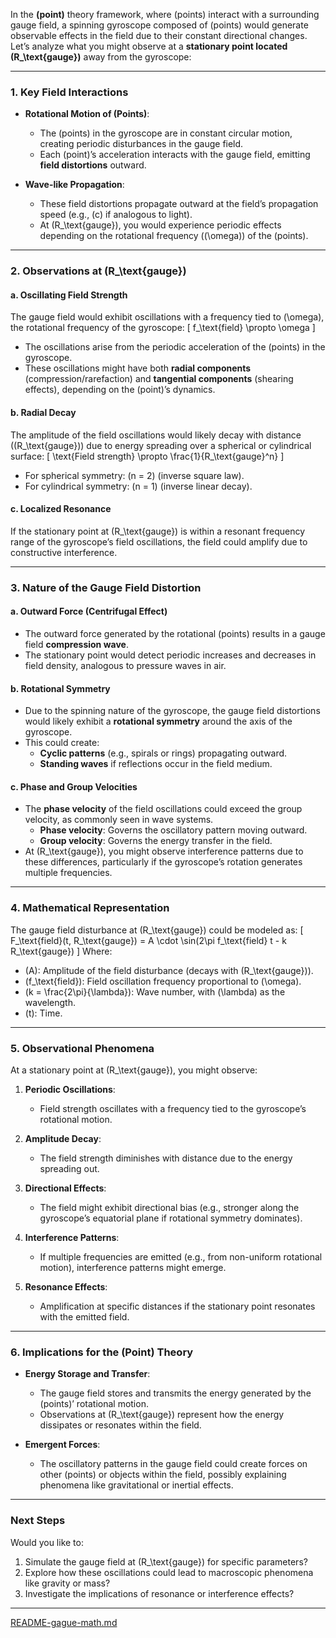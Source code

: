In the **(point)** theory framework, where (points) interact with a surrounding gauge field, a spinning gyroscope composed of (points) would generate observable effects in the field due to their constant directional changes. Let’s analyze what you might observe at a **stationary point located \(R_\text{gauge}\)** away from the gyroscope:

---

### **1. Key Field Interactions**
- **Rotational Motion of (Points)**:
  - The (points) in the gyroscope are in constant circular motion, creating periodic disturbances in the gauge field.
  - Each (point)’s acceleration interacts with the gauge field, emitting **field distortions** outward.

- **Wave-like Propagation**:
  - These field distortions propagate outward at the field’s propagation speed (e.g., \(c\) if analogous to light).
  - At \(R_\text{gauge}\), you would experience periodic effects depending on the rotational frequency (\(\omega\)) of the (points).

---

### **2. Observations at \(R_\text{gauge}\)**
#### **a. Oscillating Field Strength**
The gauge field would exhibit oscillations with a frequency tied to \(\omega\), the rotational frequency of the gyroscope:
\[
f_\text{field} \propto \omega
\]
- The oscillations arise from the periodic acceleration of the (points) in the gyroscope.
- These oscillations might have both **radial components** (compression/rarefaction) and **tangential components** (shearing effects), depending on the (point)’s dynamics.

#### **b. Radial Decay**
The amplitude of the field oscillations would likely decay with distance (\(R_\text{gauge}\)) due to energy spreading over a spherical or cylindrical surface:
\[
\text{Field strength} \propto \frac{1}{R_\text{gauge}^n}
\]
- For spherical symmetry: \(n = 2\) (inverse square law).
- For cylindrical symmetry: \(n = 1\) (inverse linear decay).

#### **c. Localized Resonance**
If the stationary point at \(R_\text{gauge}\) is within a resonant frequency range of the gyroscope’s field oscillations, the field could amplify due to constructive interference.

---

### **3. Nature of the Gauge Field Distortion**
#### **a. Outward Force (Centrifugal Effect)**
- The outward force generated by the rotational (points) results in a gauge field **compression wave**.
- The stationary point would detect periodic increases and decreases in field density, analogous to pressure waves in air.

#### **b. Rotational Symmetry**
- Due to the spinning nature of the gyroscope, the gauge field distortions would likely exhibit a **rotational symmetry** around the axis of the gyroscope.
- This could create:
  - **Cyclic patterns** (e.g., spirals or rings) propagating outward.
  - **Standing waves** if reflections occur in the field medium.

#### **c. Phase and Group Velocities**
- The **phase velocity** of the field oscillations could exceed the group velocity, as commonly seen in wave systems.
  - **Phase velocity**: Governs the oscillatory pattern moving outward.
  - **Group velocity**: Governs the energy transfer in the field.
- At \(R_\text{gauge}\), you might observe interference patterns due to these differences, particularly if the gyroscope’s rotation generates multiple frequencies.

---

### **4. Mathematical Representation**
The gauge field disturbance at \(R_\text{gauge}\) could be modeled as:
\[
F_\text{field}(t, R_\text{gauge}) = A \cdot \sin(2\pi f_\text{field} t - k R_\text{gauge})
\]
Where:
- \(A\): Amplitude of the field disturbance (decays with \(R_\text{gauge}\)).
- \(f_\text{field}\): Field oscillation frequency proportional to \(\omega\).
- \(k = \frac{2\pi}{\lambda}\): Wave number, with \(\lambda\) as the wavelength.
- \(t\): Time.

---

### **5. Observational Phenomena**
At a stationary point at \(R_\text{gauge}\), you might observe:
1. **Periodic Oscillations**:
   - Field strength oscillates with a frequency tied to the gyroscope’s rotational motion.

2. **Amplitude Decay**:
   - The field strength diminishes with distance due to the energy spreading out.

3. **Directional Effects**:
   - The field might exhibit directional bias (e.g., stronger along the gyroscope’s equatorial plane if rotational symmetry dominates).

4. **Interference Patterns**:
   - If multiple frequencies are emitted (e.g., from non-uniform rotational motion), interference patterns might emerge.

5. **Resonance Effects**:
   - Amplification at specific distances if the stationary point resonates with the emitted field.

---

### **6. Implications for the (Point) Theory**
- **Energy Storage and Transfer**:
  - The gauge field stores and transmits the energy generated by the (points)’ rotational motion.
  - Observations at \(R_\text{gauge}\) represent how the energy dissipates or resonates within the field.

- **Emergent Forces**:
  - The oscillatory patterns in the gauge field could create forces on other (points) or objects within the field, possibly explaining phenomena like gravitational or inertial effects.

---

### **Next Steps**
Would you like to:
1. Simulate the gauge field at \(R_\text{gauge}\) for specific parameters?
2. Explore how these oscillations could lead to macroscopic phenomena like gravity or mass?
3. Investigate the implications of resonance or interference effects?


---

[README-gague-math.md](https://t2m.io/nf2xxKy)
